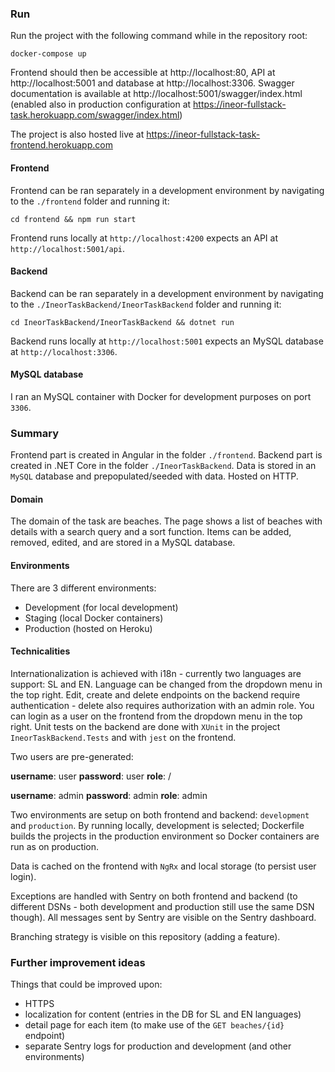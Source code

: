 ### Run
Run the project with the following command while in the repository root:

    docker-compose up

Frontend should then be accessible at http://localhost:80, API at http://localhost:5001 and database at http://localhost:3306.
Swagger documentation is available at http://localhost:5001/swagger/index.html (enabled also in production configuration at https://ineor-fullstack-task.herokuapp.com/swagger/index.html)

The project is also hosted live at https://ineor-fullstack-task-frontend.herokuapp.com

#### Frontend
Frontend can be ran separately in a development environment by navigating to the `./frontend` folder and running it:

    cd frontend && npm run start

Frontend runs locally at `http://localhost:4200` expects an API at `http://localhost:5001/api`.

#### Backend
Backend can be ran separately in a development environment by navigating to the `./IneorTaskBackend/IneorTaskBackend` folder and running it:

    cd IneorTaskBackend/IneorTaskBackend && dotnet run

Backend runs locally at `http://localhost:5001` expects an MySQL database at `http://localhost:3306`.

#### MySQL database
I ran an MySQL container with Docker for development purposes on port `3306`.

### Summary
Frontend part is created in Angular in the folder `./frontend`.
Backend part is created in .NET Core in the folder `./IneorTaskBackend`.
Data is stored in an `MySQL` database and prepopulated/seeded with data.
Hosted on HTTP.

#### Domain
The domain of the task are beaches. The page shows a list of beaches with details with a search query and a sort function. Items can be added, removed, edited, and are stored in a MySQL database.

#### Environments
There are 3 different environments:
* Development (for local development)
* Staging (local Docker containers)
* Production (hosted on Heroku)

#### Technicalities
Internationalization is achieved with i18n - currently two languages are support: SL and EN. Language can be changed from the dropdown menu in the top right.
Edit, create and delete endpoints on the backend require authentication - delete also requires authorization with an admin role. You can login as a user on the frontend from the dropdown menu in the top right.
Unit tests on the backend are done with `XUnit` in the project `IneorTaskBackend.Tests` and with `jest` on the frontend.

Two users are pre-generated:

**username**: user
**password**: user
**role**: /

**username**: admin
**password**: admin
**role**: admin

Two environments are setup on both frontend and backend: `development` and `production`. By running locally, development is selected; Dockerfile builds the projects in the production environment so Docker containers are run as on production.

Data is cached on the frontend with `NgRx` and local storage (to persist user login).

Exceptions are handled with Sentry on both frontend and backend (to different DSNs - both development and production still use the same DSN though). All messages sent by Sentry are visible on the Sentry dashboard.

Branching strategy is visible on this repository (adding a feature).

### Further improvement ideas
Things that could be improved upon:
* HTTPS
* localization for content (entries in the DB for SL and EN languages)
* detail page for each item (to make use of the `GET beaches/{id}` endpoint)
* separate Sentry logs for production and development (and other environments)
